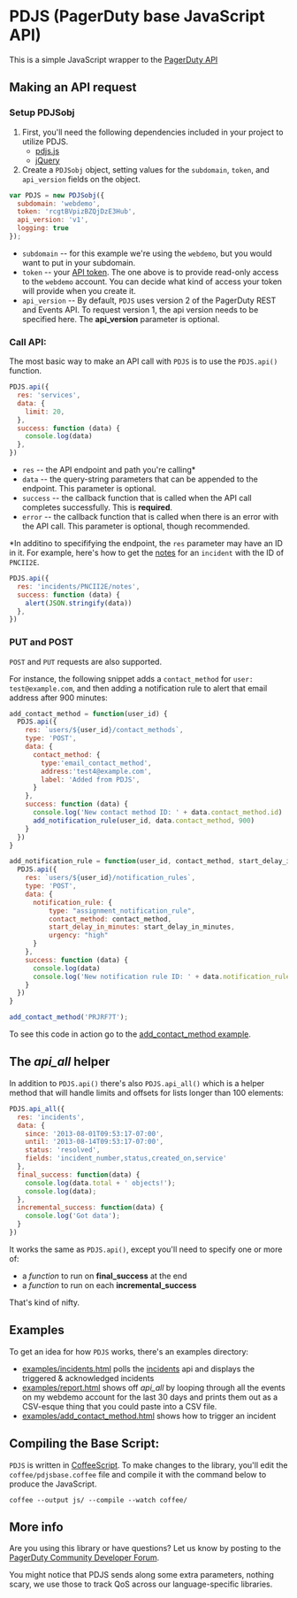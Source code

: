 PDJS (PagerDuty base JavaScript API)
====
This is a simple JavaScript wrapper to the [PagerDuty API](https://v2.developer.pagerduty.com/v2/docs)

## Making an API request
### Setup PDJSobj
1. First, you'll need the following dependencies included in your project to utilize PDJS.
    * [pdjs.js](https://github.com/PagerDuty/pdjs)
    * [jQuery](http://jquery.com/)
1. Create a `PDJSobj` object, setting values for the `subdomain`, `token`, and `api_version` fields on the object.
```javascript
var PDJS = new PDJSobj({
  subdomain: 'webdemo',
  token: 'rcgtBVpizBZQjDzE3Hub',    
  api_version: 'v1',
  logging: true
});
```

  * `subdomain` -- for this example we're using the `webdemo`, but you would want to put in your subdomain.
  * `token` -- your [API token](https://support.pagerduty.com/docs/using-the-api#section-generating-a-general-access-rest-api-key). The one above is to provide read-only access to the `webdemo` account. You can decide what kind of access your token will provide when you create it.
  * `api_version` -- By default, `PDJS` uses version 2 of the PagerDuty REST and Events API. To request version 1, the api version needs to be specified here. The **api_version** parameter is optional.
    
### Call API:
The most basic way to make an API call with `PDJS` is to use the `PDJS.api()` function.
```javascript
PDJS.api({
  res: 'services',
  data: {
    limit: 20,
  },
  success: function (data) {
    console.log(data)
  },
})
```
  * `res` -- the API endpoint and path you're calling*
  * `data` -- the query-string parameters that can be appended to the endpoint. This parameter is optional.
  * `success` -- the callback function that is called when the API call completes successfully. This is **required**.
  * `error` -- the callback function that is called when there is an error with the API call. This parameter is optional, though recommended.

*In additino to specififying the endpoint, the `res` parameter may have an ID in it. For example, here's how to get the [notes](https://v2.developer.pagerduty.com/v2/page/api-reference#!/Incidents/get_incidents_id_notes) for an `incident` with the ID of `PNCII2E`.

```javascript
PDJS.api({
  res: 'incidents/PNCII2E/notes',
  success: function (data) {
    alert(JSON.stringify(data))
  },
})
```
### PUT and POST
`POST` and `PUT` requests are also supported.

For instance, the following snippet adds a `contact_method` for `user: test@example.com`, and then adding a notification rule to alert that email address after 900 minutes:

```javascript
add_contact_method = function(user_id) {
  PDJS.api({
    res: `users/${user_id}/contact_methods`,
    type: 'POST',
    data: {
      contact_method: {
        type:'email_contact_method',
        address:'test4@example.com',
        label: 'Added from PDJS',
      }
    },
    success: function (data) {
      console.log('New contact method ID: ' + data.contact_method.id)
      add_notification_rule(user_id, data.contact_method, 900)
    }
  })
}

add_notification_rule = function(user_id, contact_method, start_delay_in_minutes) {
  PDJS.api({
    res: `users/${user_id}/notification_rules`,
    type: 'POST',
    data: {
      notification_rule: {
          type: "assignment_notification_rule",
          contact_method: contact_method,
          start_delay_in_minutes: start_delay_in_minutes,
          urgency: "high"
      }
    },
    success: function (data) {
      console.log(data)
      console.log('New notification rule ID: ' + data.notification_rule.id)
    }
  })
}

add_contact_method('PRJRF7T');
```
To see this code in action go to the [add_contact_method example](examples/add_contact_method.html).

## The *api_all* helper

In addition to `PDJS.api()` there's also `PDJS.api_all()` which is a helper method that will handle limits and offsets for lists longer than 100 elements:
```javascript
PDJS.api_all({
  res: 'incidents',
  data: {
    since: '2013-08-01T09:53:17-07:00',
    until: '2013-08-14T09:53:17-07:00',
    status: 'resolved',
    fields: 'incident_number,status,created_on,service'
  },
  final_success: function(data) {
    console.log(data.total + ' objects!');
    console.log(data);
  },
  incremental_success: function(data) {
    console.log('Got data');
  }
})
```
It works the same as `PDJS.api()`, except you'll need to specify one or more of:

  * a *function* to run on **final_success** at the end
  * a *function* to run on each **incremental_success**

That's kind of nifty.

## Examples

To get an idea for how `PDJS` works, there's an examples directory:

  * [examples/incidents.html](https://pagerduty.github.io/pdjs/examples/incidents.html) polls the [incidents](http://developer.pagerduty.com/documentation/rest/incidents/list) api and displays the triggered & acknowledged incidents
  * [examples/report.html](https://pagerduty.github.io/pdjs/examples/report.html) shows off *api_all* by looping through all the events on my webdemo account for the last 30 days and prints them out as a CSV-esque thing that you could paste into a CSV file.
  * [examples/add_contact_method.html](examples/trigger.html) shows how to trigger an incident

## Compiling the Base Script:
`PDJS` is written in [CoffeeScript](http://coffeescript.org/). To make changes to the library, you'll edit the `coffee/pdjsbase.coffee` file and compile it with the command below to produce the JavaScript.

`coffee --output js/ --compile --watch coffee/ `

## More info

Are you using this library or have questions?  Let us know by posting to the [PagerDuty Community Developer Forum](https://community.pagerduty.com/c/dev).

You might notice that PDJS sends along some extra parameters, nothing scary, we use those to track QoS across our language-specific libraries.
